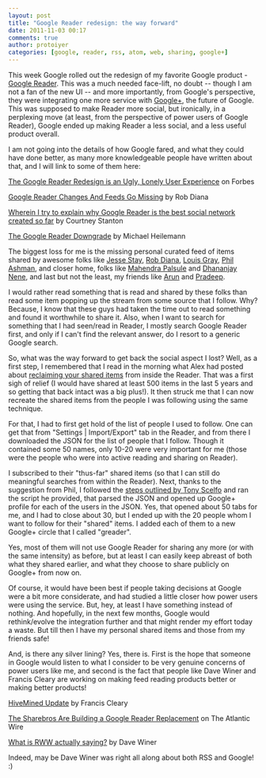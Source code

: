 ```yaml
---
layout: post
title: "Google Reader redesign: the way forward"
date: 2011-11-03 00:17
comments: true
author: protoiyer
categories: [google, reader, rss, atom, web, sharing, google+]
---
```


This week Google rolled out the redesign of my favorite Google product - [Google Reader](http://www.google.com/reader/view/). This was a much needed face-lift, no doubt -- though I am not a fan of the new UI -- and more importantly, from Google's perspective, they were integrating one more service with [Google+](https://plus.google.com/), the future of Google. This was supposed to make Reader more social, but ironically, in a perplexing move (at least, from the perspective of power users of Google Reader), Google ended up making Reader a less social, and a less useful product overall.

I am not going into the details of how Google fared, and what they could have done better, as many more knowledgeable people have written about that, and I will link to some of them here:

[The Google Reader Redesign is an Ugly, Lonely User Experience](http://www.forbes.com/sites/erikkain/2011/11/02/the-google-reader-redesign-is-an-ugly-lonely-user-experience/) on Forbes

[Google Reader Changes And Feeds Go Missing](http://regulargeek.com/2011/11/01/google-reader-changes-and-feeds-go-missing/) by Rob Diana

[Wherein I try to explain why Google Reader is the best social network created so far](http://kirbybits.wordpress.com/2011/10/21/wherein-i-try-to-explain-why-google-reader-is-the-best-social-network-created-so-far/) by Courtney Stanton

[The Google Reader Downgrade](http://binarybonsai.com/2011/11/02/the-google-reader-downgrade/) by Michael Heilemann

The biggest loss for me is the missing personal curated feed of items shared by awesome folks like [Jesse Stay](http://www.google.com/reader/shared/jessestay), [Rob Diana](http://www.google.com/reader/shared/robdiana), [Louis Gray](http://www.google.com/reader/shared/louisgray), [Phil Ashman](http://www.google.com/reader/shared/phil.ashman), and closer home, folks like [Mahendra Palsule](http://www.google.com/reader/shared/mahendrap) and [Dhananjay Nene](http://www.google.com/reader/shared/dhananjay.nene), and last but not the least, my friends like [Arun](http://www.google.com/reader/shared/arun.vydianathan) and [Pradeep](http://www.google.com/reader/shared/pradeepcr). 

I would rather read something that is read and shared by these folks than read some item popping up the stream from some source that I follow. Why? Because, I know that these guys had taken the time out to read something and found it worthwhile to share it. Also, when I want to search for something that I had seen/read in Reader, I mostly search Google Reader first, and only if I can't find the relevant answer, do I resort to a generic Google search.

So, what was the way forward to get back the social aspect I lost? Well, as a first step, I remembered that I read in the morning what Alex had posted about [reclaiming your shared items](http://googlesystem.blogspot.com/2011/11/read-your-shared-items-in-google-reader.html) from inside the Reader. That was a first sigh of relief (I would have shared at least 500 items in the last 5 years and so getting that back intact was a big plus!). It then struck me that I can now recreate the shared items from the people I was following using the same technique. 

For that, I had to first get hold of the list of people I used to follow. One can get that from "Settings | Import/Export" tab in the Reader, and from there I downloaded the JSON for the list of people that I follow. Though it contained some 50 names, only 10-20 were very important for me (those were the people who were into active reading and sharing on Reader).

I subscribed to their "thus-far" shared items (so that I can still do meaningful searches from within the Reader). Next, thanks to the suggestion from Phil, I followed the [steps outlined by Tony Scelfo](https://plus.google.com/110371866564374610674/posts/7YKJZjShCUF) and ran the script he provided, that parsed the JSON and opened up Google+ profile for each of the users in the JSON. Yes, that opened about 50 tabs for me, and I had to close about 30, but I ended up with the 20 people whom I want to follow for their "shared" items. I added each of them to a new Google+ circle that I called "greader".

Yes, most of them will not use Google Reader for sharing any more (or with the same intensity) as before, but at least I can easily keep abreast of both what they shared earlier, and what they choose to share publicly on Google+ from now on.

Of course, it would have been best if people taking decisions at Google were a bit more considerate, and had studied a little closer how power users were using the service. But, hey, at least I have something instead of nothing. And hopefully, in the next few months, Google would rethink/evolve the integration further and that might render my effort today a waste. But till then I have my personal shared items and those from my friends safe!

And, is there any silver lining? Yes, there is. First is the hope that someone in Google would listen to what I consider to be very genuine concerns of power users like me, and second is the fact that people like Dave Winer and Francis Cleary are working on making feed reading products better or making better products!

[HiveMined Update](https://plus.google.com/110805491250386698039/posts/1tUXTTE5bTE) by Francis Cleary

[The Sharebros Are Building a Google Reader Replacement](http://www.theatlanticwire.com/technology/2011/10/sharebros-are-building-google-reader-replacement/44307/) on The Atlantic Wire

[What is RWW actually saying?](http://scripting.com/stories/2011/11/02/whatIsRwwWebActuallySaying.html) by Dave Winer

Indeed, may be Dave Winer was right all along about both RSS and Google! :)
